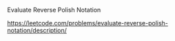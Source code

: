 Evaluate Reverse Polish Notation

https://leetcode.com/problems/evaluate-reverse-polish-notation/description/
